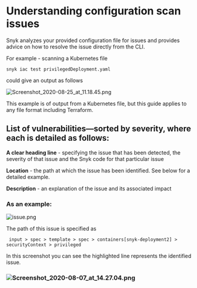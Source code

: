 # Understanding configuration scan issues

Snyk analyzes your provided configuration file for issues and provides advice on how to resolve the issue directly from the CLI.

For example - scanning a Kubernetes file

```text
snyk iac test privilegedDeployment.yaml
```

could give an output as follows

![Screenshot\_2020-08-25\_at\_11.18.45.png](https://support.snyk.io/hc/article_attachments/360010905417/Screenshot_2020-08-25_at_11.18.45.png)

This example is of output from a Kubernetes file, but this guide applies to any file format including Terraform.

## List of vulnerabilities—sorted by severity, where each is detailed as follows:

**A clear heading line** - specifying the issue that has been detected, the severity of that issue and the Snyk code for that particular issue

**Location** - the path at which the issue has been identified. See below for a detailed example.

**Description** - an explanation of the issue and its associated impact

### **As an example:**

![issue.png](https://support.snyk.io/hc/article_attachments/360010980798/issue.png)

The path of this issue is specified as

```text
 input > spec > template > spec > containers[snyk-deployment2] > securityContext > privileged
```

In this screenshot you can see the highlighted line represents the identified issue.

### ![Screenshot\_2020-08-07\_at\_14.27.04.png](https://support.snyk.io/hc/article_attachments/360010905497/Screenshot_2020-08-07_at_14.27.04.png)

